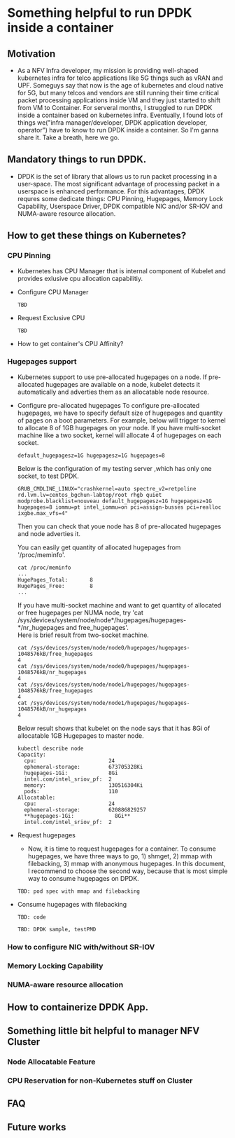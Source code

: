 # Something helpful to run DPDK inside a container

## Motivation
- As a NFV Infra developer, my mission is providing well-shaped kubernetes infra for telco applications like 5G things such as vRAN and UPF. Someguys say that now is the age of kubernetes and cloud native for 5G, but many telcos and vendors are still running their time critical packet processing applications inside VM and they just started to shift from VM to Container. For serveral months, I struggled to run DPDK inside a container based on kubernetes infra. Eventually, I found lots of things we("infra manager/developer, DPDK application developer, operator") have to know to run DPDK inside a container. So I'm ganna share it. Take a breath, here we go.

## Mandatory things to run DPDK.
- DPDK is the set of library that allows us to run packet processing in a user-space. The most significant advantage of processing packet in a userspace is enhanced performance. For this advantages, DPDK requres some dedicate things: CPU Pinning, Hugepages, Memory Lock Capability, Userspace Driver, DPDK compatible NIC and/or SR-IOV and NUMA-aware resource allocation.

## How to get these things on Kubernetes?

### CPU Pinning
- Kubernetes has CPU Manager that is internal component of Kubelet and provides exlusive cpu allocation capabilitiy.

- Configure CPU Manager
  ```
  TBD
  ```

- Request Exclusive CPU
  ```
  TBD
  ```

- How to get container's CPU Affinity?

### Hugepages support
- Kubernetes support to use pre-allocated hugepages on a node. If pre-allocated hugepages are available on a node, kubelet detects it automatically and adverties them as an allocatable node resource.

- Configure pre-allocated hugepages
  To configure pre-allocated hugepages, we have to specify default size of hugepages and quantity of pages on a boot parameters.
  For example, below will trigger to kernel to allocate 8 of 1GB hugepages on your node. If you have multi-socket machine like a two socket, kernel will allocate 4 of hugepages on each socket.
  ```
  default_hugepagesz=1G hugepagesz=1G hugepages=8
  ```
  Below is the configuration of my testing server ,which has only one socket, to test DPDK.
  ```
  GRUB_CMDLINE_LINUX="crashkernel=auto spectre_v2=retpoline rd.lvm.lv=centos_bgchun-labtop/root rhgb quiet modprobe.blacklist=nouveau default_hugepagesz=1G hugepagesz=1G hugepages=8 iommu=pt intel_iommu=on pci=assign-busses pci=realloc ixgbe.max_vfs=4"
  ```
  Then you can check that youe node has 8 of pre-allocated hugepages and node adverties it.  
  
  You can easily get quantity of allocated hugepages from '/proc/meminfo'.
  ```
  cat /proc/meminfo
  ...
  HugePages_Total:       8
  HugePages_Free:        8
  ...
  ```
  
  If you have multi-socket machine and want to get quantity of allocated or free hugepages per NUMA node, try 'cat /sys/devices/system/node/node*/hugepages/hugepages-*/nr_hugepages and free_hugepages'.  
  Here is brief result from two-socket machine.
  ```
  cat /sys/devices/system/node/node0/hugepages/hugepages-1048576kB/free_hugepages 
  4
  cat /sys/devices/system/node/node0/hugepages/hugepages-1048576kB/nr_hugepages 
  4
  cat /sys/devices/system/node/node1/hugepages/hugepages-1048576kB/free_hugepages 
  4
  cat /sys/devices/system/node/node1/hugepages/hugepages-1048576kB/nr_hugepages 
  4
  ```
  
  Below result shows that kubelet on the node says that it has 8Gi of allocatable 1GB Hugepages to master node.
  ```
  kubectl describe node
  Capacity:
    cpu:                       24
    ephemeral-storage:         673705328Ki
    hugepages-1Gi:             8Gi
    intel.com/intel_sriov_pf:  2
    memory:                    130516304Ki
    pods:                      110
  Allocatable:
    cpu:                       24
    ephemeral-storage:         620886829257
    **hugepages-1Gi:             8Gi**
    intel.com/intel_sriov_pf:  2

  ```

- Request hugepages
  - Now, it is time to request hugepages for a container. To consume hugepages, we have three ways to go, 1) shmget, 2) mmap with filebacking, 3) mmap with anonymous hugepages.
  In this document, I recommend to choose the second way, because that is most simple way to consume hugepages on DPDK.
  ```
  TBD: pod spec with mmap and filebacking
  ```
- Consume hugepages with filebacking
  ```
  TBD: code
  ```
  ```
  TBD: DPDK sample, testPMD 
  ```

### How to configure NIC with/without SR-IOV

### Memory Locking Capability

### NUMA-aware resource allocation

## How to containerize DPDK App.

## Something little bit helpful to manager NFV Cluster

### Node Allocatable Feature

### CPU Reservation for non-Kubernetes stuff on Cluster

## FAQ

## Future works
